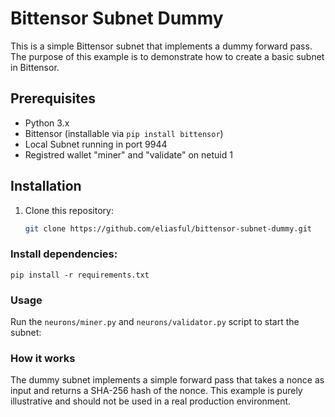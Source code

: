 # Bittensor Subnet Dummy

This is a simple Bittensor subnet that implements a dummy forward pass. The purpose of this example is to demonstrate how to create a basic subnet in Bittensor.

## Prerequisites

- Python 3.x
- Bittensor (installable via `pip install bittensor`)
- Local Subnet running in port 9944
- Registred wallet "miner" and "validate" on netuid 1

## Installation

1. Clone this repository:

   ```bash
   git clone https://github.com/eliasful/bittensor-subnet-dummy.git

### Install dependencies:

```
pip install -r requirements.txt
```

### Usage
Run the `neurons/miner.py` and `neurons/validator.py` script to start the subnet:


### How it works
The dummy subnet implements a simple forward pass that takes a nonce as input and returns a SHA-256 hash of the nonce. This example is purely illustrative and should not be used in a real production environment.
